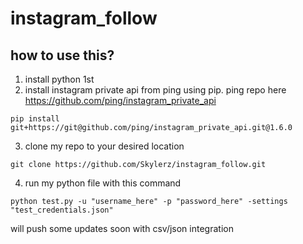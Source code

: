 # instagram_follow

## how to use this?

1. install python 1st
2. install instagram private api from ping using pip. ping repo here https://github.com/ping/instagram_private_api
```
pip install git+https://git@github.com/ping/instagram_private_api.git@1.6.0
```
3. clone my repo to your desired location
```
git clone https://github.com/Skylerz/instagram_follow.git
```
4. run my python file with this command
```
python test.py -u "username_here" -p "password_here" -settings "test_credentials.json"
```

will push some updates soon with csv/json integration